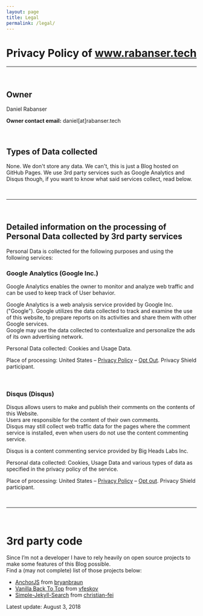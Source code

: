 ```yaml
---
layout: page
title: Legal
permalink: /legal/
---
```


# Privacy Policy of www.rabanser.tech
* * *

<br>

## Owner

Daniel Rabanser

**Owner contact email:** daniel[at]rabanser.tech

<br>


## Types of Data collected

None. We don't store any data. We can't, this is just a Blog hosted on GitHub Pages. We use 3rd party services such as Google Analytics and Disqus though, if you want to know what said services collect, read below.

<br>

* * *

<br>

## Detailed information on the processing of Personal Data collected by 3rd party services

Personal Data is collected for the following purposes and using the following services:


### Google Analytics (Google Inc.)

Google Analytics enables the owner to monitor and analyze web traffic and can be used to keep track of User behavior.

Google Analytics is a web analysis service provided by Google Inc. ("Google"). Google utilizes the data collected to track and examine the use of this website, to prepare reports on its activities and share them with other Google services.  
Google may use the data collected to contextualize and personalize the ads of its own advertising network.

Personal Data collected: Cookies and Usage Data. 

Place of processing: United States – [Privacy Policy][1] – [Opt Out][2]. Privacy Shield participant. 

<br>


### Disqus (Disqus)

Disqus allows users to make and publish their comments on the contents of this Website.  
Users are responsible for the content of their own comments.  
Disqus may still collect web traffic data for the pages where the comment service is installed, even when users do not use the content commenting service.


Disqus is a content commenting service provided by Big Heads Labs Inc.

Personal data collected: Cookies, Usage Data and various types of data as specified in the privacy policy of the service. 

Place of processing: United States – [Privacy Policy][3] – [Opt out][4]. Privacy Shield participant. 

<br>

* * *

<br>

# 3rd party code
Since I’m not a developer I have to rely heavily on open source projects to make some features of this Blog possible.  
Find a (may not complete) list of those projects below:
- [AnchorJS](https://github.com/bryanbraun/anchorjs) from [bryanbraun](https://github.com/bryanbraun)
- [Vanilla Back To Top](https://github.com/vfeskov/vanilla-back-to-top) from [vfeskov](https://github.com/vfeskov)
- [Simple-Jekyll-Search](https://github.com/christian-fei/Simple-Jekyll-Search) from [christian-fei](https://github.com/christian-fei)


Latest update: August 3, 2018

[1]: https://www.google.com/intl/en/policies/privacy/
[2]: https://tools.google.com/dlpage/gaoptout?hl=en
[3]: https://help.disqus.com/customer/portal/articles/466259-privacy-policy
[4]: https://help.disqus.com/customer/portal/articles/1657951
